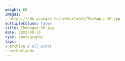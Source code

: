 ```yaml
---
weight: 60
images:
- https://cdn.yzavard.fr/netherlands/TheHague-26.jpg
multipleColumn: false
title: TheHague-26.jpg
date: 2022-09-13
type: photography
tags:
- archive # all posts
- netherlands
---
```

